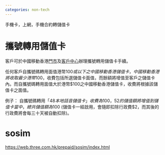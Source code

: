 ```yaml
---
categories: non-tech
---
```

手機卡，上網，手機合約轉儲值卡



# 攜號轉用儲值卡

客戶可於中國移動香港[門市](http://10.0.28.9:8080/tc/about_us/cmhk_shops/)及[客戶中心](https://eshop.hk.chinamobile.com/tc/corporate_information/Customer_Service/service_channels/customer-support-cust-centre.html)辦理攜號轉用儲值卡手續。

 

任何客戶自攜號碼轉用面值港幣$100或以下之中國移動香港儲值卡，中國移動香港將收取最少港幣$100，收費包括所選儲值卡面值，而餘額將增值至客戶之儲值卡內。而自攜號碼轉用面值大於港幣$100之中國移動香港儲值卡，收費將根據該儲值卡之面值。

例子：
自攜號碼轉用「$48本地話音儲值卡」收費為$100，$52的儲值額將增值到儲值卡當中，總共儲值額為$100 (儲值卡一經啟用，會隨即扣除行政費$2，而其後的行政費將會每三十天被自動扣除)。

# sosim

https://web.three.com.hk/prepaid/sosim/index.html